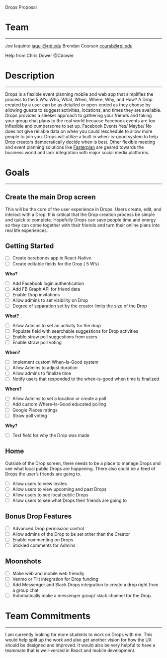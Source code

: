Drops Proposal

# Team
----------
  Joe Iaquinto iaquij@rpi.edu
  Brendan Courson coursb@rpi.edu
  
  Help from Chris Dower @Cdower

# Description
----------

Drops is a flexible event planning mobile and web app that simplifies the process to the 5 W’s: Who, What, When, Where, Why, and How? A Drop created by a user can be as detailed or open-ended as they choose by allowing guests to suggest activities, locations, and times they are available. 
Drops provides a sleeker approach to gathering your friends and taking your group chat plans to the real world because Facebook events are too inflexible and cumbersome to set up. Facebook Events Yes/ Maybe/ No does not give reliable data on when you could reschedule to allow more people to join you. Drops will utilize a built in when-is-good system to help Drop creators democratically decide when is best. Other flexible meeting and event planning solutions like [Fasterplan](http://www.fasterplan.com/) are geared towards the business world and lack integration with major social media platforms.

# Goals
----------
## Create the main Drop screen

This will be the core of the user experience in Drops. Users create, edit, and interact with a Drop. It is critical that the Drop creation process be simple and quick to complete. Hopefully Drops can save people time and energy so they can come together with their friends and turn their online plans into real life experiences. 

## Getting Started

- [ ] Create barebones app in React-Native
- [ ] Create editable fields for the Drop ( 5 W’s)

**Who?**

- [ ] Add Facebook login authentication
- [ ] Add FB Graph API for friend data
- [ ] Enable Drop invitations
- [ ] Allow admins to set visibility on Drop
- [ ] Degree of separation set by the creator limits the size of the Drop

**What?**

- [ ] Allow Admins to set an activity for the drop
- [ ] Populate field with searchable suggestions for Drop activities
- [ ] Enable straw poll suggestions from users
- [ ] Enable straw poll voting

**When?**

- [ ] Implement custom When-Is-Good system
- [ ] Allow Admins to adjust duration
- [ ] Allow admins to finalize time
- [ ] Notify users that responded to the when-is-good when time is finalized

**Where?**

- [ ] Allow Admins to set a location or create a poll
- [ ] Add custom Where-Is-Good educated polling
 - [ ] Google Places ratings
 - [ ] Straw poll voting

**Why?**

- [ ] Text field for why the Drop was made

## Home

Outside of the Drop screen, there needs to be a place to manage Drops and see what local public Drops are happening.  There also could be a feed of Drops the user’s friends are going to.

- [ ] Allow users to view invites
- [ ] Allow users to view upcoming and past Drops
- [ ] Allow users to see local public Drops
- [ ] Allow users to see what Drops their friends are going to

## Bonus Drop Features

- [ ] Advanced Drop permission control
 - [ ] Allow admins of the Drop to be set other than the Creator
- [ ] Enable commenting on Drops
 - [ ] Stickied comments for Admins

## Moonshots

- [ ] Make web and mobile web friendly
- [ ] Venmo or Tilt integration for Drop funding
- [ ] Add Messenger and Slack Drops integration to create a drop right from a group chat
- [ ] Automatically make a messenger group/ slack channel for the Drop.
  
# Team Commitments
----------

I am currently looking for more students to work on Drops with me. This would help split up the work and also get another vision for how the UX should be designed and improved. It would also be very helpful to have a teammate that is well-versed in React and mobile development.

